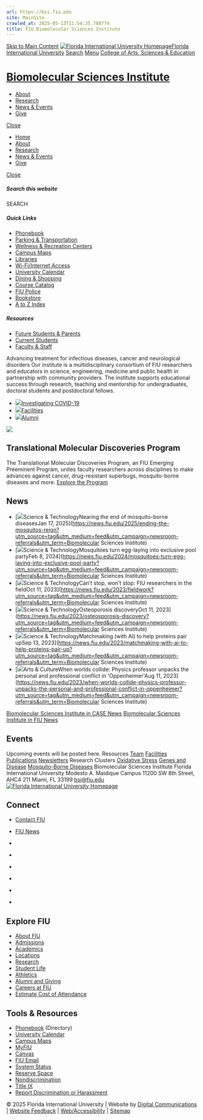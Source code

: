 ```yaml
---
url: https://bsi.fiu.edu
site: MainSite
crawled_at: 2025-05-13T11:54:35.788774
title: FIU Biomolecular Sciences Institute
---
```


[Skip to Main Content](https://bsi.fiu.edu/#main-content)
[![Florida International University Homepage](https://digicdn.fiu.edu/core/_assets/images/logo-top.svg)Florida International University](https://www.fiu.edu/)
[Search](https://bsi.fiu.edu/)
[Menu](https://bsi.fiu.edu/)
[College of Arts, Sciences & Education](https://case.fiu.edu/index.html)
# [Biomolecular Sciences Institute](https://bsi.fiu.edu/index.html)
  * [About](https://bsi.fiu.edu/about/index.html)
  * [Research](https://bsi.fiu.edu/research/index.html)
  * [News & Events](https://bsi.fiu.edu/news-events/index.html)
  * [Give](https://bsi.fiu.edu/give/index.html)


[Close](https://bsi.fiu.edu/)
  * [Home](https://bsi.fiu.edu/index.html)
  * [About](https://bsi.fiu.edu/about/index.html)
  * [Research](https://bsi.fiu.edu/research/index.html)
  * [News & Events](https://bsi.fiu.edu/news-events/index.html)
  * [Give](https://bsi.fiu.edu/give/index.html)


[ Close ](https://bsi.fiu.edu/)
##### Search this website
SEARCH
##### Quick Links
  * [ Phonebook](https://phonebook.fiu.edu)
  * [ Parking & Transportation](https://parking.fiu.edu/)
  * [ Wellness & Recreation Centers](https://dasa.fiu.edu/all-departments/wellness-recreation-centers/)
  * [ Campus Maps](http://campusmaps.fiu.edu/)
  * [ Libraries](https://library.fiu.edu/)
  * [ Wi-Fi/Internet Access](https://network.fiu.edu/)
  * [ University Calendar](https://calendar.fiu.edu/)
  * [ Dining & Shopping](https://shop.fiu.edu/)
  * [ Course Catalog](https://catalog.fiu.edu/)
  * [ FIU Police](https://police.fiu.edu/)
  * [ Bookstore](https://shop.fiu.edu/retail/barnes-noble/course-materials/)
  * [ A to Z Index](https://www.fiu.edu/atoz/index.html)


##### Resources
  * [ Future Students & Parents](https://www.fiu.edu/information-for/future-students-parents.html)
  * [ Current Students](https://www.fiu.edu/information-for/current-students.html)
  * [ Faculty & Staff](https://www.fiu.edu/information-for/faculty-staff.html)


Advancing treatment for infectious diseases, cancer and neurological disorders
Our institute is a multidisciplinary consortium of FIU researchers and educators in science, engineering, medicine and public health in partnership with community providers. The institute supports educational success through research, teaching and mentorship for undergraduates, doctoral students and postdoctoral fellows. 
  * [![](https://bsi.fiu.edu/_assets/images/coronavirus-thumbnail.jpg)Investigating COVID-19](https://bsi.fiu.edu/research/investigating-covid-19/index.html)
  * [![](https://bsi.fiu.edu/_assets/images/bsi-facilities-thumbnail.jpg)Facilities](https://bsi.fiu.edu/research/facilities/index.html)
  * [![](https://bsi.fiu.edu/about/alumni/alumni-thumbnail.jpg)Alumni](https://bsi.fiu.edu/about/alumni/index.html)


![](https://bsi.fiu.edu/_assets/images/tmd-cta-home1.jpg)
## Translational Molecular Discoveries Program
The Translational Molecular Discoveries Program, an FIU Emerging Preeminent Program, unites faculty researchers across disciplines to make advances against cancer, drug-resistant superbugs, mosquito-borne diseases and more.
[Explore the Program](https://bsi.fiu.edu/research/translational-molecular-discoveries/index.html)
## News
  * [![](https://res.cloudinary.com/digicomm/image/upload/t_rss/news-magazine/2025/_assets/matt-degennaro-lab.jpg)Science & TechnologyNearing the end of mosquito-borne diseasesJan 17, 2025](https://news.fiu.edu/2025/ending-the-mosquitos-reign?utm_source=tag&utm_medium=feed&utm_campaign=newsroom-referrals&utm_term=Biomolecular Sciences Institute)
  * [![](https://res.cloudinary.com/digicomm/image/upload/t_rss/news-magazine/2024/_assets/shutterstock_2368801241.jpg)Science & TechnologyMosquitoes turn egg-laying into exclusive pool partyFeb 8, 2024](https://news.fiu.edu/2024/mosquitoes-turn-egg-laying-into-exclusive-pool-party?utm_source=tag&utm_medium=feed&utm_campaign=newsroom-referrals&utm_term=Biomolecular Sciences Institute)
  * [![](https://res.cloudinary.com/digicomm/image/upload/t_rss/news-magazine/2023/_assets/dolphinsvssharks_12.jpg)Science & TechnologyCan’t stop, won’t stop: FIU researchers in the fieldOct 11, 2023](https://news.fiu.edu/2023/fieldwork?utm_source=tag&utm_medium=feed&utm_campaign=newsroom-referrals&utm_term=Biomolecular Sciences Institute)
  * [![](https://res.cloudinary.com/digicomm/image/upload/t_rss/news-magazine/2023/_assets/agoulnik-1.jpg)Science & TechnologyOsteoporosis discoveryOct 11, 2023](https://news.fiu.edu/2023/osteosporosis-discovery?utm_source=tag&utm_medium=feed&utm_campaign=newsroom-referrals&utm_term=Biomolecular Sciences Institute)
  * [![](https://res.cloudinary.com/digicomm/image/upload/t_rss/news-magazine/2023/_assets/proteins2header.jpg)Science & TechnologyMatchmaking (with AI) to help proteins pair upSep 13, 2023](https://news.fiu.edu/2023/matchmaking-with-ai-to-help-proteins-pair-up?utm_source=tag&utm_medium=feed&utm_campaign=newsroom-referrals&utm_term=Biomolecular Sciences Institute)
  * [![](https://res.cloudinary.com/digicomm/image/upload/t_rss/news-magazine/2023/_assets/waves-4408564_1280.jpg)Arts & CultureWhen worlds collide: Physics professor unpacks the personal and professional conflict in 'Oppenheimer'Aug 11, 2023](https://news.fiu.edu/2023/when-worlds-collide-physics-professor-unpacks-the-personal-and-professional-conflict-in-oppenheimer?utm_source=tag&utm_medium=feed&utm_campaign=newsroom-referrals&utm_term=Biomolecular Sciences Institute)


[Biomolecular Sciences Institute in CASE News](https://casenews.fiu.edu/biomolecular-sciences/) [Biomolecular Sciences Institute in FIU News](https://news.fiu.edu/tag/Biomolecular%20Sciences%20Institute)
## Events
Upcoming events will be posted here. 
Resources
[Team](https://bsi.fiu.edu/about/team/index.html)
[Facilities](https://bsi.fiu.edu/research/facilities/index.html)
[Publications](https://bsi.fiu.edu/research/publications/index.html)
[Newsletters](https://bsi.fiu.edu/news-events/index.html#2)
Research Clusters
[Oxidative Stress](https://bsi.fiu.edu/research/oxidative-stress/index.html)
[Genes and Disease](https://bsi.fiu.edu/research/genes-and-disease/index.html)
[Mosquito-Borne Diseases](https://bsi.fiu.edu/research/mosquito-borne-diseases/index.html)
Biomolecular Sciences Institute
Florida International University
Modesto A. Maidique Campus
11200 SW 8th Street, AHC4 211
Miami, FL 33199
bsi@fiu.edu
[ ![Florida International University Homepage](https://digicdn.fiu.edu/core/_assets/images/footer-logo.svg) ](https://www.fiu.edu/)
## Connect
  * [Contact FIU](https://www.fiu.edu/about/contact-us/index.html)
  * [FIU News](https://news.fiu.edu/)


  * [](https://www.instagram.com/fiuinstagram/)
  * [](https://www.linkedin.com/school/florida-international-university/)
  * [](https://www.facebook.com/floridainternational)
  * [](https://twitter.com/fiu)
  * [](https://www.youtube.com/user/FloridaInternational)
  * [](https://flickr.com/photos/fiu)


## Explore FIU
  * [About FIU](https://www.fiu.edu/about/index.html)
  * [Admissions](https://www.fiu.edu/admissions/index.html)
  * [Academics](https://www.fiu.edu/academics/index.html)
  * [Locations](https://www.fiu.edu/locations/index.html)
  * [Research](https://www.fiu.edu/research/index.html)
  * [Student Life](https://www.fiu.edu/student-life/index.html)
  * [Athletics](https://www.fiu.edu/athletics/index.html)
  * [Alumni and Giving](https://www.fiu.edu/alumni-and-giving/index.html)
  * [Careers at FIU](https://hr.fiu.edu/careers/)
  * [Estimate Cost of Attendance](https://onestop.fiu.edu/finances/estimate-your-costs/)


## Tools & Resources
  * [Phonebook](https://phonebook.fiu.edu) (Directory)
  * [University Calendar](https://calendar.fiu.edu/)
  * [Campus Maps](https://campusmaps.fiu.edu/)
  * [MyFIU](https://my.fiu.edu/)
  * [Canvas](https://canvas.fiu.edu)
  * [FIU Email](http://mail.fiu.edu/)
  * [System Status](https://fiu.service-now.com/sp?id=services_status)
  * [Reserve Space](https://centralreservations.fiu.edu/)
  * [Nondiscrimination](https://ace.fiu.edu/civil-rights/harassment-and-discrimination/)
  * [Title IX](https://ace.fiu.edu/title-ix/)
  * [Report Discrimination or Harassment](https://report.fiu.edu/)


© 2025 Florida International University  | Website by [Digital Communications](https://stratcomm.fiu.edu/digital-print/websites/) | [Website Feedback](https://webforms.fiu.edu/view.php?id=370774) | [Web/Accessibility](https://accessibility.fiu.edu/) | [Sitemap](https://bsi.fiu.edu/sitemap.html)
